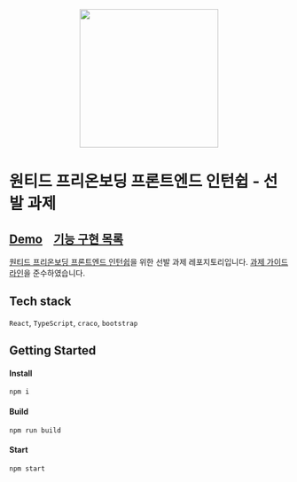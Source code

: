 <div align='center'>
<img src="https://user-images.githubusercontent.com/90181028/218138454-4a90af76-170d-464c-b31b-0235301dbda1.png" height="250px" />
</div>

# 원티드 프리온보딩 프론트엔드 인턴쉽 - 선발 과제

## [Demo](https://wanted-preonboarding-jiheon788.netlify.app/)&nbsp;&nbsp;&nbsp;&nbsp;[기능 구현 목록](/REQUIREMENTS.md)

[원티드 프리온보딩 프론트엔드 인턴쉽](https://www.wanted.co.kr/events/pre_ob_fe_9?utm_source=email&utm_medium=braze_mkt&utm_campaign=learning_pre_ob_fe_9)을 위한 선발 과제 레포지토리입니다. [과제 가이드라인](https://github.com/walking-sunset/selection-task)을 준수하였습니다.

## Tech stack
`React`, `TypeScript`, `craco`, `bootstrap`

## Getting Started

#### Install
```
npm i
```
#### Build
```
npm run build
```
#### Start
```
npm start
```


